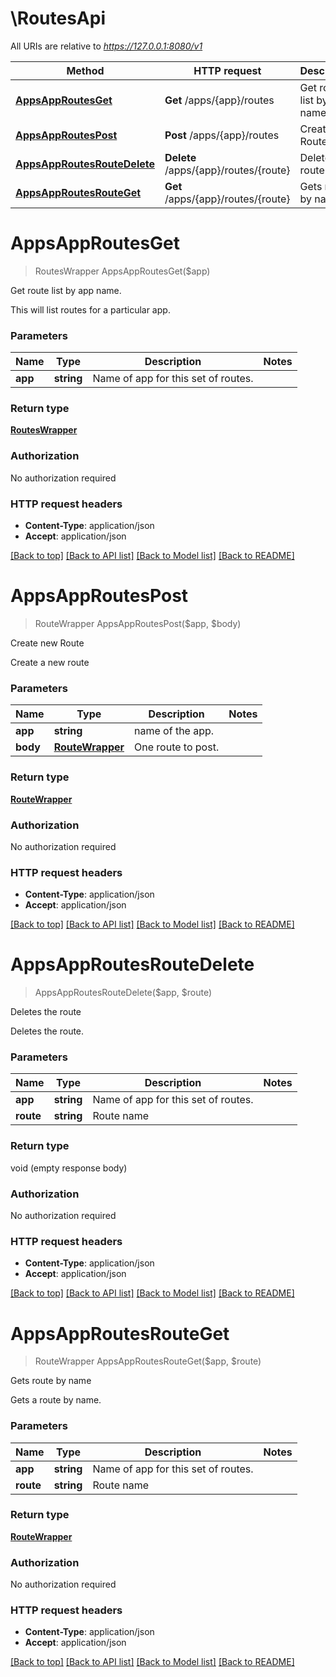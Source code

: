 # \RoutesApi

All URIs are relative to *https://127.0.0.1:8080/v1*

Method | HTTP request | Description
------------- | ------------- | -------------
[**AppsAppRoutesGet**](RoutesApi.md#AppsAppRoutesGet) | **Get** /apps/{app}/routes | Get route list by app name.
[**AppsAppRoutesPost**](RoutesApi.md#AppsAppRoutesPost) | **Post** /apps/{app}/routes | Create new Route
[**AppsAppRoutesRouteDelete**](RoutesApi.md#AppsAppRoutesRouteDelete) | **Delete** /apps/{app}/routes/{route} | Deletes the route
[**AppsAppRoutesRouteGet**](RoutesApi.md#AppsAppRoutesRouteGet) | **Get** /apps/{app}/routes/{route} | Gets route by name


# **AppsAppRoutesGet**
> RoutesWrapper AppsAppRoutesGet($app)

Get route list by app name.

This will list routes for a particular app.


### Parameters

Name | Type | Description  | Notes
------------- | ------------- | ------------- | -------------
 **app** | **string**| Name of app for this set of routes. | 

### Return type

[**RoutesWrapper**](RoutesWrapper.md)

### Authorization

No authorization required

### HTTP request headers

 - **Content-Type**: application/json
 - **Accept**: application/json

[[Back to top]](#) [[Back to API list]](../README.md#documentation-for-api-endpoints) [[Back to Model list]](../README.md#documentation-for-models) [[Back to README]](../README.md)

# **AppsAppRoutesPost**
> RouteWrapper AppsAppRoutesPost($app, $body)

Create new Route

Create a new route


### Parameters

Name | Type | Description  | Notes
------------- | ------------- | ------------- | -------------
 **app** | **string**| name of the app. | 
 **body** | [**RouteWrapper**](RouteWrapper.md)| One route to post. | 

### Return type

[**RouteWrapper**](RouteWrapper.md)

### Authorization

No authorization required

### HTTP request headers

 - **Content-Type**: application/json
 - **Accept**: application/json

[[Back to top]](#) [[Back to API list]](../README.md#documentation-for-api-endpoints) [[Back to Model list]](../README.md#documentation-for-models) [[Back to README]](../README.md)

# **AppsAppRoutesRouteDelete**
> AppsAppRoutesRouteDelete($app, $route)

Deletes the route

Deletes the route.


### Parameters

Name | Type | Description  | Notes
------------- | ------------- | ------------- | -------------
 **app** | **string**| Name of app for this set of routes. | 
 **route** | **string**| Route name | 

### Return type

void (empty response body)

### Authorization

No authorization required

### HTTP request headers

 - **Content-Type**: application/json
 - **Accept**: application/json

[[Back to top]](#) [[Back to API list]](../README.md#documentation-for-api-endpoints) [[Back to Model list]](../README.md#documentation-for-models) [[Back to README]](../README.md)

# **AppsAppRoutesRouteGet**
> RouteWrapper AppsAppRoutesRouteGet($app, $route)

Gets route by name

Gets a route by name.


### Parameters

Name | Type | Description  | Notes
------------- | ------------- | ------------- | -------------
 **app** | **string**| Name of app for this set of routes. | 
 **route** | **string**| Route name | 

### Return type

[**RouteWrapper**](RouteWrapper.md)

### Authorization

No authorization required

### HTTP request headers

 - **Content-Type**: application/json
 - **Accept**: application/json

[[Back to top]](#) [[Back to API list]](../README.md#documentation-for-api-endpoints) [[Back to Model list]](../README.md#documentation-for-models) [[Back to README]](../README.md)

